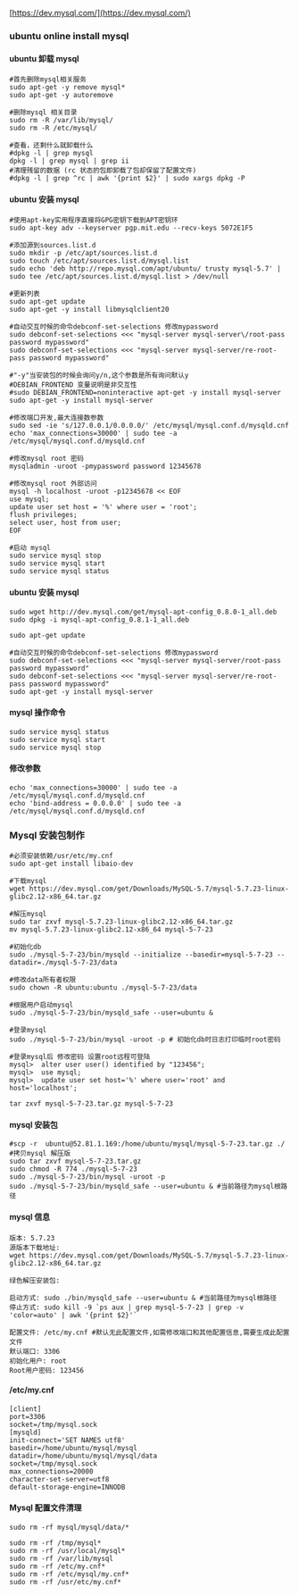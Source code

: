 [https://dev.mysql.com/](https://dev.mysql.com/)

### ubuntu online install mysql

#### ubuntu 卸载 mysql

```
#首先删除mysql相关服务
sudo apt-get -y remove mysql*
sudo apt-get -y autoremove

#删除mysql 相关目录
sudo rm -R /var/lib/mysql/
sudo rm -R /etc/mysql/

#查看，还剩什么就卸载什么
#dpkg -l | grep mysql
dpkg -l | grep mysql | grep ii
#清理残留的数据 (rc 状态的包即卸载了包却保留了配置文件)
#dpkg -l | grep ^rc | awk '{print $2}' | sudo xargs dpkg -P
```

#### ubuntu 安装 mysql

```
#使用apt-key实用程序直接将GPG密钥下载到APT密钥环
sudo apt-key adv --keyserver pgp.mit.edu --recv-keys 5072E1F5

#添加源到sources.list.d
sudo mkdir -p /etc/apt/sources.list.d
sudo touch /etc/apt/sources.list.d/mysql.list
sudo echo 'deb http://repo.mysql.com/apt/ubuntu/ trusty mysql-5.7' | sudo tee /etc/apt/sources.list.d/mysql.list > /dev/null

#更新列表
sudo apt-get update
sudo apt-get -y install libmysqlclient20

#自动交互时候的命令debconf-set-selections 修改mypassword
sudo debconf-set-selections <<< "mysql-server mysql-server\/root-pass password mypassword"
sudo debconf-set-selections <<< "mysql-server mysql-server/re-root-pass password mypassword"

#"-y"当安装包的时候会询问y/n,这个参数是所有询问默认y
#DEBIAN_FRONTEND 变量说明是非交互性
#sudo DEBIAN_FRONTEND=noninteractive apt-get -y install mysql-server
sudo apt-get -y install mysql-server

#修改端口开发,最大连接数参数
sudo sed -ie 's/127.0.0.1/0.0.0.0/' /etc/mysql/mysql.conf.d/mysqld.cnf
echo 'max_connections=30000' | sudo tee -a  /etc/mysql/mysql.conf.d/mysqld.cnf

#修改mysql root 密码
mysqladmin -uroot -pmypassword password 12345678

#修改mysql root 外部访问
mysql -h localhost -uroot -p12345678 << EOF
use mysql;
update user set host = '%' where user = 'root';
flush privileges; 
select user, host from user;
EOF

#启动 mysql
sudo service mysql stop
sudo service mysql start
sudo service mysql status
```

#### ubuntu 安装 mysql

```
sudo wget http://dev.mysql.com/get/mysql-apt-config_0.8.0-1_all.deb
sudo dpkg -i mysql-apt-config_0.8.1-1_all.deb

sudo apt-get update

#自动交互时候的命令debconf-set-selections 修改mypassword
sudo debconf-set-selections <<< "mysql-server mysql-server/root-pass password mypassword"
sudo debconf-set-selections <<< "mysql-server mysql-server/re-root-pass password mypassword"
sudo apt-get -y install mysql-server
```

#### mysql 操作命令

```
sudo service mysql status
sudo service mysql start
sudo service mysql stop
```

#### 修改参数

```
echo 'max_connections=30000' | sudo tee -a  /etc/mysql/mysql.conf.d/mysqld.cnf
echo 'bind-address = 0.0.0.0' | sudo tee -a  /etc/mysql/mysql.conf.d/mysqld.cnf
```

### Mysql 安装包制作

```
#必须安装依赖/usr/etc/my.cnf
sudo apt-get install libaio-dev  

#下载mysql
wget https://dev.mysql.com/get/Downloads/MySQL-5.7/mysql-5.7.23-linux-glibc2.12-x86_64.tar.gz

#解压mysql
sudo tar zxvf mysql-5.7.23-linux-glibc2.12-x86_64.tar.gz
mv mysql-5.7.23-linux-glibc2.12-x86_64 mysql-5-7-23

#初始化db
sudo ./mysql-5-7-23/bin/mysqld --initialize --basedir=mysql-5-7-23 --datadir=./mysql-5-7-23/data

#修改data所有者权限
sudo chown -R ubuntu:ubuntu ./mysql-5-7-23/data

#根据用户启动mysql
sudo ./mysql-5-7-23/bin/mysqld_safe --user=ubuntu &

#登录mysql
sudo ./mysql-5-7-23/bin/mysql -uroot -p # 初始化db时日志打印临时root密码

#登录mysql后 修改密码 设置root远程可登陆
mysql>  alter user user() identified by "123456";
mysql>  use mysql;
mysql>  update user set host='%' where user='root' and host='localhost'; 

tar zxvf mysql-5-7-23.tar.gz mysql-5-7-23
```

#### mysql 安装包

```
#scp -r  ubuntu@52.81.1.169:/home/ubuntu/mysql/mysql-5-7-23.tar.gz ./ #拷贝mysql 解压版
sudo tar zxvf mysql-5-7-23.tar.gz
sudo chmod -R 774 ./mysql-5-7-23
sudo ./mysql-5-7-23/bin/mysql -uroot -p
sudo ./mysql-5-7-23/bin/mysqld_safe --user=ubuntu & #当前路径为mysql根路径
```

#### mysql 信息

    版本: 5.7.23
    源版本下载地址: 
    wget https://dev.mysql.com/get/Downloads/MySQL-5.7/mysql-5.7.23-linux-glibc2.12-x86_64.tar.gz

    绿色解压安装包: 

    启动方式: sudo ./bin/mysqld_safe --user=ubuntu & #当前路径为mysql根路径
    停止方式: sudo kill -9 `ps aux | grep mysql-5-7-23 | grep -v 'color=auto' | awk '{print $2}'`

    配置文件: /etc/my.cnf #默认无此配置文件,如需修改端口和其他配置信息,需要生成此配置文件
    默认端口: 3306
    初始化用户: root
    Root用户密码: 123456

#### /etc/my.cnf 

```
[client]
port=3306
socket=/tmp/mysql.sock
[mysqld]
init-connect='SET NAMES utf8'
basedir=/home/ubuntu/mysql/mysql
datadir=/home/ubuntu/mysql/mysql/data
socket=/tmp/mysql.sock
max_connections=20000
character-set-server=utf8
default-storage-engine=INNODB
```

#### Mysql 配置文件清理

```
sudo rm -rf mysql/mysql/data/*

sudo rm -rf /tmp/mysql*
sudo rm -rf /usr/local/mysql*
sudo rm -rf /var/lib/mysql
sudo rm -rf /etc/my.cnf*
sudo rm -rf /etc/mysql/my.cnf*
sudo rm -rf /usr/etc/my.cnf*
```













